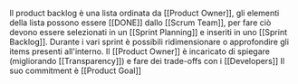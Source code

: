 Il product backlog è una lista ordinata da [[Product Owner]], gli elementi della lista possono essere [[DONE]] dallo [[Scrum Team]], per fare ciò devono essere selezionati in un [[Sprint Planning]] e inseriti in uno [[Sprint Backlog]].
Durante i vari sprint è possibili ridimensionare o approfondire gli items presenti all'interno.
Il [[Product Owner]] è incaricato di spiegare (migliorando [[Transparency]]) e fare dei trade-offs con i [[Developers]]
Il suo commitment è [[Product Goal]]